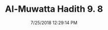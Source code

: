 ---
title        : "Al-Muwatta Hadith 9. 8"
date         : 7/25/2018 12:29:14 PM
draft        : false
type         : "hadith"
layout       : "hadith"
BookCode     : "AMH"
VolumeNumber : "9"
HadithNumber : "8"
categories  :  ["Prayer, Shortening - Shortening the Prayer in Travel"]
---